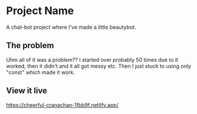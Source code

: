 # Project Name

A chat-bot project where I've made a little beautybot. 

## The problem

Uhm all of it was a problem?? I started over probably 50 times due to it worked, then it didn't and it all got messy etc. Then I just stuck to using only "const" which made it work. 

## View it live

https://cheerful-cranachan-1fbb9f.netlify.app/
